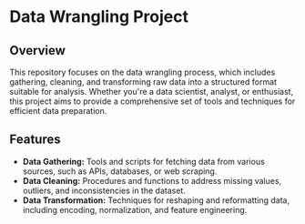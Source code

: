# Data Wrangling Project

## Overview
This repository focuses on the data wrangling process, which includes gathering, cleaning, and transforming raw data into a structured format suitable for analysis. Whether you're a data scientist, analyst, or enthusiast, this project aims to provide a comprehensive set of tools and techniques for efficient data preparation.

## Features
- **Data Gathering:** Tools and scripts for fetching data from various sources, such as APIs, databases, or web scraping.
- **Data Cleaning:** Procedures and functions to address missing values, outliers, and inconsistencies in the dataset.
- **Data Transformation:** Techniques for reshaping and reformatting data, including encoding, normalization, and feature engineering.
